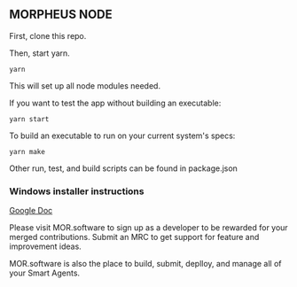 ## MORPHEUS NODE

First, clone this repo.

Then, start yarn.

`yarn`

This will set up all node modules needed.

If you want to test the app without building an executable:

`yarn start`

To build an executable to run on your current system's specs:

`yarn make`

Other run, test, and build scripts can be found in package.json

### Windows installer instructions
[Google Doc](https://docs.google.com/document/d/1YjGAlTzglct8aNEqZAUeYD7SAmOETtmv/edit?usp=sharing&ouid=118042204753952761929&rtpof=true&sd=true)

Please visit MOR.software to sign up as a developer to be rewarded for your merged contributions. Submit an MRC to get support for feature and improvement ideas.

MOR.software is also the place to build, submit, deplloy, and manage all of your Smart Agents.
